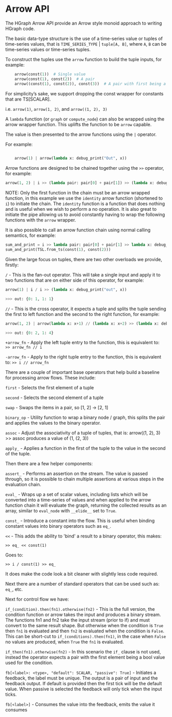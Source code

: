 Arrow API
=========

The HGraph Arrow API provide an Arrow style monoid approach to writing HGraph
code.

The basic data-type structure is the use of a time-series value or tuples of time-series values, that is
``TIME_SERIES_TYPE`` | ``tuple[A, B]``, where `A`, `B` can be time-series values or time-series tuples.

To construct the tuples use the ``arrow`` function to build the tuple inputs, for example:
```python
    arrow(const(1))  # Single value
    arrow(const(1), const(2))  # A pair
    arrow((const(1), const(2)), const(3))  # A pair with first being a tuple and the second a time-series.
```

For simplicity’s sake, we support dropping the const wrapper for constants that are
TS[SCALAR].

i.e. ``arrow(1)``, ``arrow(1, 2)``, and ``arrow((1, 2), 3)``

A ``lambda`` function (or ``graph`` or ``compute_node``) can also be wrapped using the arrow
wrapper function. This uplifts the function to be ``arrow`` capable.

The value is then presented to the arrow functions using the ``|`` operator.

For example:
```python
    
    arrow(1) | arrow(lambda x: debug_print("Out", x))
```

Arrow functions are designed to be chained together using the ``>>`` operator, for example:

```python
arrow(1, 2) | i >> (lambda pair: pair[0] + pair[1]) >> (lambda x: debug_print("out", x))
```

NOTE: Only the first function in the chain must be an arrow wrapped function, in this example
we use the ``identity`` arrow function (shortened to ``i``) to initiate the chain. The ``identity``
function is a function that does nothing and is useful when we wish to perform a no operation.
It is also great to initiate the pipe allowing us to avoid constantly having to wrap the
following functions with the ``arrow`` wrapper.

It is also possible to call an arrow function chain using normal calling semantics, for 
example:

```python
sum_and_print = i >> lambda pair: pair[0] + pair[1] >> lambda x: debug_print("out": x)
sum_and_print(TSL.from_ts(const(1), const(2)))
```

Given the large focus on tuples, there are two other overloads we provide, firstly:

``/`` - This is the fan-out operator. This will take a single input and apply it to two functions
      that are on either side of this operator, for example:

```python
arrow(1) | i / i >> (lambda x: debug_print("out", x))

>>> out: {0: 1, 1: 1}
```

``//`` - This is the cross operator, it expects a tuple and splits the tuple
       sending the first to left function and the second to the right function, 
       for example:

```python
arrow(1, 2) | arrow(lambda x: x+1) // (lambda x: x+2) >> (lambda x: debug_print("out", x))

>>> out: {0: 2, 1: 4}
```

``+arrow_fn`` - Apply the left tuple entry to the function, this is equivalent to: `` >> arrow_fn // i``

``-arrow_fn`` - Apply to the right tuple entry to the function, this is equivalent to: ``>> i // arrow_fn``

There are a couple of important base operators that help build a baseline for processing 
arrow flows. These include:

``first`` -  Selects the first element of a tuple

``second`` - Selects the second element of a tuple

``swap`` - Swaps the items in a pair, so [1, 2] -> [2, 1]

``binary_op`` - Utility function to wrap a binary node / graph, this splits
           the pair and applies the values to the binary operator.

``assoc`` - Adjust the associativity of a tuple of tuples, that is:
            arrow((1, 2), 3) >> assoc  produces a value of (1, (2, 3))

``apply_`` - Applies a function in the first of the tuple to the value in the second of the tuple.


Then there are a few helper components:

``assert_`` - Performs an assertion on the stream. The value is passed through,
              so it is possible to chain multiple assertions at various
              steps in the evaluation chain.

``eval_`` - Wraps up a set of scalar values, including lists which will
            be converted into a time-series of values and when applied
            to the arrow function chain it will evaluate the graph, returning
            the collected results as an array, similar to ``eval_node`` 
            with ``__elide__`` set to ``True``.

``const_`` - Introduce a constant into the flow. This is useful when binding constant values into binary 
             operators such as ``eq_``.

``<<`` - This adds the ability to 'bind' a result to a binary operator, this makes:

    >> eq_ << const(1)

Goes to:

    >> i / const(1) >> eq_

It does make the code look a bit cleaner with slightly less code required.

Next there are a number of standard operators that can be used such as: ``eq_``, etc.

Next for control flow we have:

``if_(condition).then(fn1).otherwise(fn2)`` - This is the full version, the condition function or arrow takes
    the input and produces a binary stream. The functions fn1 and fn2 take the input stream (prior to if) and
    must convert to the same result shape. But otherwise when the condition is ``True`` then ``fn1`` is evaluated
    and then ``fn2`` is evaluated when the condition is ``False``.
    This can be short-cut to ``if_(conditions).then(fn1)``, in the case when ``False`` no values are produced, when
    ``True`` the ``fn1`` is evaluated.

``if_then(fn1).otherwise(fn2)`` - In this scenario the ``if_`` clause is not used, instead the operator expects a 
    pair with the first element being a bool value used for the condition.

``fb[<label>: <type>, "default": SCALAR, "passive": True]`` - Initiates a feedback, the label must be unique.
   The output is a pair of input and the feedback output. If default is provided then the first tick will be 
   the default value. When passive is selected the feedback will only tick when the input ticks.

``fb[<label>]`` - Consumes the value into the feedback, emits the value it consumes

